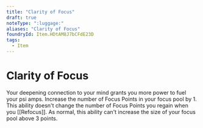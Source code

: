```yaml
---
title: "Clarity of Focus"
draft: true
noteType: ":luggage:"
aliases: "Clarity of Focus"
foundryId: Item.HDtAM8J7bCFdE23D
tags:
  - Item
---
```


# Clarity of Focus

Your deepening connection to your mind grants you more power to fuel your psi amps. Increase the number of Focus Points in your focus pool by 1. This ability doesn't change the number of Focus Points you regain when you [[Refocus]]. As normal, this ability can't increase the size of your focus pool above 3 points.
